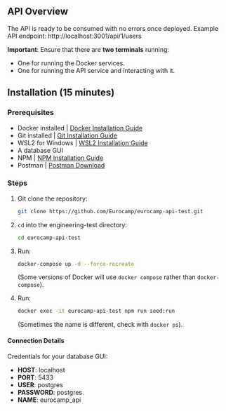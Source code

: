 


## API Overview
The API is ready to be consumed with no errors once deployed. Example API endpoint:
http://localhost:3001/api/1/users


**Important**: Ensure that there are **two terminals** running:
- One for running the Docker services.
- One for running the API service and interacting with it.

## Installation (15 minutes)

### Prerequisites
- Docker installed | [Docker Installation Guide](https://docs.docker.com/get-docker/)
- Git installed | [Git Installation Guide](https://git-scm.com/book/en/v2/Getting-Started-Installing-Git)
- WSL2 for Windows | [WSL2 Installation Guide](https://learn.microsoft.com/en-us/windows/wsl/install)
- A database GUI
- NPM | [NPM Installation Guide](https://docs.npmjs.com/cli/v6/commands/npm-install)
- Postman | [Postman Download](https://www.postman.com/)

### Steps
1. Git clone the repository:
    ```bash
    git clone https://github.com/Eurocamp/eurocamp-api-test.git
    ```
2. `cd` into the engineering-test directory:
    ```bash
    cd eurocamp-api-test
    ```
3. Run:
    ```bash
    docker-compose up -d --force-recreate
    ```
   (Some versions of Docker will use `docker compose` rather than `docker-compose`).

4. Run:
    ```bash
    docker exec -it eurocamp-api-test npm run seed:run
    ```
   (Sometimes the name is different, check with `docker ps`).



#### Connection Details

Credentials for your database GUI:

- **HOST**: localhost
- **PORT**: 5433
- **USER**: postgres
- **PASSWORD**: postgres
- **NAME**: eurocamp_api
